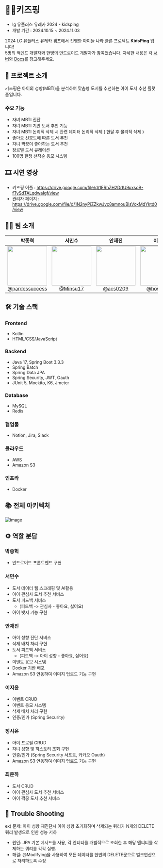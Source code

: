 #  👶🏻키즈핑

- lg 유플러스 유레카 2024 - kidsping
- 개발 기간 : 2024.10.15 ~ 2024.11.03

2024 LG 유플러스 유레카 캠프에서 진행한 아이들 나라 클론 프로젝트 **KidsPing** 입니다!    
5명의 백엔드 개발자와 한명의 안드로이드 개발자가 참여했습니다.
자세한 내용은 각 [서버](#역활-분담)와 [Docs](./docs/)를 참고해주세요.

## 🙌 프로젝트 소개
키즈핑은 아이의 성향(MBTI)을 분석하여 맞춤형 도서를 추천하는 아이 도서 추천 플랫폼입니다. 
### 주요 기능
- 자녀 MBTI 진단
- 자녀 MBTI 기반 도서 추천 기능
- 자녀 MBTI 논리적 삭제 시 관련 데이터 논리적 삭제 ( 한달 후 물리적 삭제 ) 
- 좋아요 선호도에 따른 도서 추천
- 자녀 짝꿍이 좋아하는 도서 추천
- 장르별 도서 큐레이션
- 100명 한정 선착순 응모 시스템

## 🎞️ 시연 영상


- 키즈핑 어플 : https://drive.google.com/file/d/1ERhZH2DrIU9uxsoB-fTySdTALqdwaIgf/view 
- 관리자 페이지 : https://drive.google.com/file/d/1N2nyPiZZkwJvc8amnouBlsVoxMdYktd0/view

## 💁‍♂️ 팀 소개

| **박종혁** | **서민수**| **안재진** | **이지윤** | **정시은** | **최준하** |
| :------: |  :------: | :------: | :------: | :------: | :------: |
| [<img src="https://avatars.githubusercontent.com/u/30859374?v=4" height=130 width=130> <br/> @pardessuccess](https://github.com/pardessuccess) | [<img src="https://avatars.githubusercontent.com/u/89891511?v=4" height=130 width=130> <br/> @Minsu17](https://github.com/Minsu17) | [<img src="https://avatars.githubusercontent.com/u/69111959?v=4" height=130 width=130> <br/> @acs0209](https://github.com/acs0209) | [<img src="https://avatars.githubusercontent.com/u/51826219?v=4" height=130 width=130> <br/> @howecofe](https://github.com/howecofe) | [<img src="https://avatars.githubusercontent.com/u/80161733?v=4" height=130 width=130> <br/> @Sieun53](https://github.com/Sieun53) |[<img src="https://avatars.githubusercontent.com/u/128604591?v=4" height=130 width=130> <br/> @choijh0309](https://github.com/choijh0309) |

## 🛠 기술 스택

### Frontend
- Kotlin
- HTML/CSS/JavaScript


### Backend
- Java 17, Spring Boot 3.3.3
- Spring Batch
- Spring Data JPA
- Spring Security, JWT, Oauth
- JUnit 5, Mockito, K6, Jmeter

### Database
- MySQL
- Redis

### 협업툴
- Notion, Jira, Slack

### 클라우드
- AWS
- Amazon S3

### 인프라
- Docker





## 📚 전체 아키텍처
![image](https://github.com/user-attachments/assets/10b2981b-f725-4538-abc0-cd0b7dbc8b9f)


## ⚙️ 역할 분담

### 박종혁
- 안드로이드 프론트엔드 구현

### 서민수
- 도서 데이터 웹 스크래핑 및 AI활용
- 아이 관심사 도서 추천 서비스
- 도서 피드백 서비스
  - (피드백 -> 관심사 - 좋아요, 싫어요) 
- 아이 뱃지 기능 구현

### 안재진
- 아이 성향 진단 서비스
- 삭제 배치 처리 구현
- 도서 피드백 서비스
  - (피드백 -> 아이 성향 - 좋아요, 싫어요)
- 이벤트 응모 시스템
- Docker 기반 배포
- Amazon S3 연동하여 이미지 업로드 기능 구현

### 이지윤
- 이벤트 CRUD
- 이벤트 응모 시스템
- 삭제 배치 처리 구현
- 인증/인가 (Spring Security)

### 정시은
- 아이 프로필 CRUD
- 자녀 성향 및 히스토리 조회 구현
- 인증/인가 (Spring Security 서포트, 카카오 Oauth)
- Amazon S3 연동하여 이미지 업로드 기능 구현

### 최준하
- 도서 CRUD
- 아이 관심사 도서 추천 서비스
- 아이 짝꿍 도서 추천 서비스

## 🚨 Trouble Shooting
ex) 문제: 아이 성향 재진단시 아이 성향 초기화하며 삭제되는 쿼리가 N개의 DELETE쿼리 발생으로 인한 성능 저하
- 원인: JPA 기본 메서드를 사용, 각 엔티티를 개별적으로 조회한 후 해당 엔티티를 삭제하는 쿼리를 각각 실행.
- 해결: @Modifying을 사용하여 모든 데이터를 한번의 DELETE문으로 벌크연산으로 처리하도록 수정






